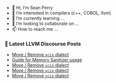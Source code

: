 - 👋 Hi, I’m Sean Perry
- 👀 I’m interested in compilers (c++, COBOL, llvm)
- 🌱 I’m currently learning ...
- 💞️ I’m looking to collaborate on ...
- 📫 How to reach me ...

<!---
s66perry/s66perry is a ✨ special ✨ repository because its `README.md` (this file) appears on your GitHub profile.
You can click the Preview link to take a look at your changes.
--->
### 📕 Latest LLVM Discourse Posts

<!-- DISCOURSE-LLVM:START -->
- [Move / Remove `vcix` dialect](https://discourse.llvm.org/t/move-remove-vcix-dialect/86920?page=2#post_25)
- [Guide for Memory Sanitizer usage](https://discourse.llvm.org/t/guide-for-memory-sanitizer-usage/86796#post_4)
- [Move / Remove `vcix` dialect](https://discourse.llvm.org/t/move-remove-vcix-dialect/86920?page=2#post_24)
- [Move / Remove `vcix` dialect](https://discourse.llvm.org/t/move-remove-vcix-dialect/86920?page=2#post_23)
- [Move / Remove `vcix` dialect](https://discourse.llvm.org/t/move-remove-vcix-dialect/86920?page=2#post_22)
<!-- DISCOURSE-LLVM:END -->
